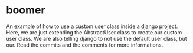 # boomer
An example of how to use a custom user class inside a django project.
Here, we are just extending the AbstractUser class to create our custom user class. 
We are also telling django to not use the default user class, but our.
Read the commits and the comments for more informations.
